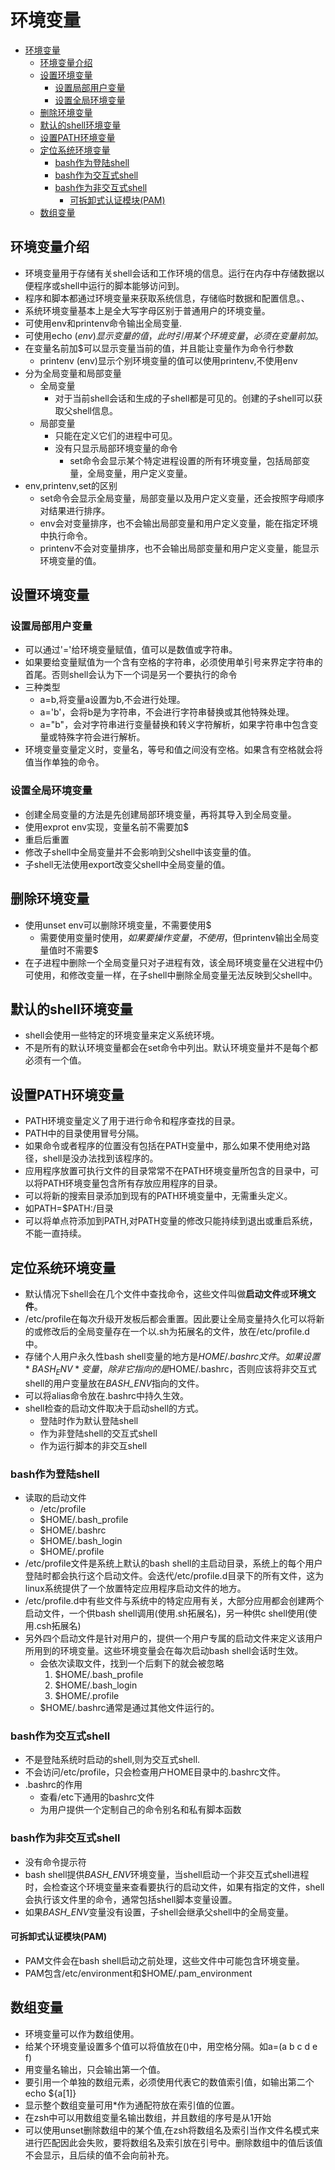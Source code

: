 # 环境变量

- [环境变量](#环境变量)
  - [环境变量介绍](#环境变量介绍)
  - [设置环境变量](#设置环境变量)
    - [设置局部用户变量](#设置局部用户变量)
    - [设置全局环境变量](#设置全局环境变量)
  - [删除环境变量](#删除环境变量)
  - [默认的shell环境变量](#默认的shell环境变量)
  - [设置PATH环境变量](#设置path环境变量)
  - [定位系统环境变量](#定位系统环境变量)
    - [bash作为登陆shell](#bash作为登陆shell)
    - [bash作为交互式shell](#bash作为交互式shell)
    - [bash作为非交互式shell](#bash作为非交互式shell)
      - [可拆卸式认证模块(PAM)](#可拆卸式认证模块pam)
  - [数组变量](#数组变量)


## 环境变量介绍

- 环境变量用于存储有关shell会话和工作环境的信息。运行在内存中存储数据以便程序或shell中运行的脚本能够访问到。
- 程序和脚本都通过环境变量来获取系统信息，存储临时数据和配置信息。、
- 系统环境变量基本上是全大写字母区别于普通用户的环境变量。
- 可使用env和printenv命令输出全局变量.
- 可使用echo $(env)显示变量的值，此时引用某个环境变量，必须在变量前加$。
- 在变量名前加$可以显示变量当前的值，并且能让变量作为命令行参数
  - printenv (env)显示个别环境变量的值可以使用printenv,不使用env
- 分为全局变量和局部变量
  - 全局变量
    - 对于当前shell会话和生成的子shell都是可见的。创建的子shell可以获取父shell信息。
  - 局部变量
    - 只能在定义它们的进程中可见。
    - 没有只显示局部环境变量的命令
      - set命令会显示某个特定进程设置的所有环境变量，包括局部变量，全局变量，用户定义变量。
- env,printenv,set的区别
  - set命令会显示全局变量，局部变量以及用户定义变量，还会按照字母顺序对结果进行排序。
  - env会对变量排序，也不会输出局部变量和用户定义变量，能在指定环境中执行命令。
  - printenv不会对变量排序，也不会输出局部变量和用户定义变量，能显示环境变量的值。

## 设置环境变量

### 设置局部用户变量

- 可以通过'='给环境变量赋值，值可以是数值或字符串。
- 如果要给变量赋值为一个含有空格的字符串，必须使用单引号来界定字符串的首尾。否则shell会认为下一个词是另一个要执行的命令
- 三种类型
  - a=b,将变量a设置为b,不会进行处理。
  - a='b'，会将b是为字符串，不会进行字符串替换或其他特殊处理。
  - a="b"，会对字符串进行变量替换和转义字符解析，如果字符串中包含变量或特殊字符会进行解析。
- 环境变量变量定义时，变量名，等号和值之间没有空格。如果含有空格就会将值当作单独的命令。

### 设置全局环境变量

- 创建全局变量的方法是先创建局部环境变量，再将其导入到全局变量。
- 使用exprot env实现，变量名前不需要加$
- 重启后重置
- 修改子shell中全局变量并不会影响到父shell中该变量的值。
- 子shell无法使用export改变父shell中全局变量的值。

## 删除环境变量

- 使用unset env可以删除环境变量，不需要使用$
  - 需要使用变量时使用$，如果要操作变量，不使用$，但printenv输出全局变量值时不需要$
- 在子进程中删除一个全局变量只对子进程有效，该全局环境变量在父进程中仍可使用，和修改变量一样，在子shell中删除全局变量无法反映到父shell中。

## 默认的shell环境变量

- shell会使用一些特定的环境变量来定义系统环境。
- 不是所有的默认环境变量都会在set命令中列出。默认环境变量并不是每个都必须有一个值。

## 设置PATH环境变量

- PATH环境变量定义了用于进行命令和程序查找的目录。
- PATH中的目录使用冒号分隔。
- 如果命令或者程序的位置没有包括在PATH变量中，那么如果不使用绝对路径，shell是没办法找到该程序的。
- 应用程序放置可执行文件的目录常常不在PATH环境变量所包含的目录中，可以将PATH环境变量包含所有存放应用程序的目录。
- 可以将新的搜索目录添加到现有的PATH环境变量中，无需重头定义。
- 如PATH=$PATH:/目录
- 可以将单点符添加到PATH,对PATH变量的修改只能持续到退出或重启系统，不能一直持续。

## 定位系统环境变量

- 默认情况下shell会在几个文件中查找命令，这些文件叫做**启动文件**或**环境文件**。
- /etc/profile在每次升级开发板后都会重置。因此要让全局变量持久化可以将新的或修改后的全局变量存在一个以.sh为拓展名的文件，放在/etc/profile.d中。
- 存储个人用户永久性bash shell变量的地方是$HOME/.bashrc文件。如果设置*BASH_ENV*变量，除非它指向的是$HOME/.bashrc，否则应该将非交互式shell的用户变量放在*BASH_ENV*指向的文件。
- 可以将alias命令放在.bashrc中持久生效。
- shell检查的启动文件取决于启动shell的方式。
  - 登陆时作为默认登陆shell
  - 作为非登陆shell的交互式shell
  - 作为运行脚本的非交互shell

### bash作为登陆shell

- 读取的启动文件
  - /etc/profile
  - $HOME/.bash_profile
  - $HOME/.bashrc
  - $HOME/.bash_login
  - $HOME/.profile
- /etc/profile文件是系统上默认的bash shell的主启动目录，系统上的每个用户登陆时都会执行这个启动文件。会迭代/etc/profile.d目录下的所有文件，这为linux系统提供了一个放置特定应用程序启动文件的地方。
- /etc/profile.d中有些文件与系统中的特定应用有关，大部分应用都会创建两个启动文件，一个供bash shell调用(使用.sh拓展名)，另一种供c shell使用(使用.csh拓展名)
- 另外四个启动文件是针对用户的，提供一个用户专属的启动文件来定义该用户所用到的环境变量。这些环境变量会在每次启动bash shell会话时生效。
  - 会依次读取文件，找到一个后剩下的就会被忽略
    1. $HOME/.bash_profile
    2. $HOME/.bash_login
    3. $HOME/.profile
  - $HOME/.bashrc通常是通过其他文件运行的。

### bash作为交互式shell

- 不是登陆系统时启动的shell,则为交互式shell.
- 不会访问/etc/profile，只会检查用户HOME目录中的.bashrc文件。
- .bashrc的作用
  - 查看/etc下通用的bashrc文件
  - 为用户提供一个定制自己的命令别名和私有脚本函数

### bash作为非交互式shell

- 没有命令提示符
- bash shell提供*BASH_ENV*环境变量，当shell启动一个非交互式shell进程时，会检查这个环境变量来查看要执行的启动文件，如果有指定的文件，shell会执行该文件里的命令，通常包括shell脚本变量设置。
- 如果*BASH_ENV*变量没有设置，子shell会继承父shell中的全局变量。

#### 可拆卸式认证模块(PAM)

- PAM文件会在bash shell启动之前处理，这些文件中可能包含环境变量。
- PAM包含/etc/environment和$HOME/.pam_environment

## 数组变量

- 环境变量可以作为数组使用。
- 给某个环境变量设置多个值可以将值放在()中，用空格分隔。如a=(a b c d e f)
- 用变量名输出，只会输出第一个值。
- 要引用一个单独的数组元素，必须使用代表它的数值索引值，如输出第二个echo ${a[1]}
- 显示整个数组变量可用*作为通配符放在索引值的位置。
- 在zsh中可以用数组变量名输出数组，并且数组的序号是从1开始
- 可以使用unset删除数组中的某个值,在zsh将数组名及索引当作文件名模式来进行匹配因此会失败，要将数组名及索引放在引号中。删除数组中的值后该值不会显示，且后续的值不会向前补充。